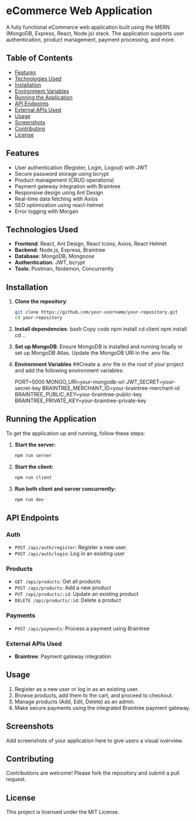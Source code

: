 # eCommerce Web Application

A fully functional eCommerce web application built using the MERN (MongoDB, Express, React, Node.js) stack. The application supports user authentication, product management, payment processing, and more.

## Table of Contents

- [Features](#features)
- [Technologies Used](#technologies-used)
- [Installation](#installation)
- [Environment Variables](#environment-variables)
- [Running the Application](#running-the-application)
- [API Endpoints](#api-endpoints)
- [External APIs Used](#external-apis-used)
- [Usage](#usage)
- [Screenshots](#screenshots)
- [Contributing](#contributing)
- [License](#license)

## Features

- User authentication (Register, Login, Logout) with JWT
- Secure password storage using bcrypt
- Product management (CRUD operations)
- Payment gateway integration with Braintree
- Responsive design using Ant Design
- Real-time data fetching with Axios
- SEO optimization using react-helmet
- Error logging with Morgan

## Technologies Used

- **Frontend**: React, Ant Design, React Icons, Axios, React Helmet
- **Backend**: Node.js, Express, Braintree
- **Database**: MongoDB, Mongoose
- **Authentication**: JWT, bcrypt
- **Tools**: Postman, Nodemon, Concurrently

## Installation

1. **Clone the repository**:
   ```bash
   git clone https://github.com/your-username/your-repository.git
   cd your-repository

2. **Install dependencies**:
    bash
    Copy code
    npm install
    cd client
    npm install
    cd ..

3. **Set up MongoDB**:
    Ensure MongoDB is installed and running locally or set up MongoDB Atlas.
    Update the MongoDB URI in the .env file.
4. **Environment Variables**
    ##Create a .env file in the root of your project and add the following environment variables:

    PORT=5000
    MONGO_URI=your-mongodb-uri
    JWT_SECRET=your-secret-key
    BRAINTREE_MERCHANT_ID=your-braintree-merchant-id
    BRAINTREE_PUBLIC_KEY=your-braintree-public-key
    BRAINTREE_PRIVATE_KEY=your-braintree-private-key

## Running the Application

To get the application up and running, follow these steps:

1. **Start the server:**

   ```bash
   npm run server

2. **Start the client:**

   ```bash
   npm run client

3. **Run both client and server concurrently:**

   ```bash
   npm run dev
   

## API Endpoints

### Auth
- `POST /api/auth/register`: Register a new user
- `POST /api/auth/login`: Log in an existing user

### Products
- `GET /api/products`: Get all products
- `POST /api/products`: Add a new product
- `PUT /api/products/:id`: Update an existing product
- `DELETE /api/products/:id`: Delete a product

### Payments
- `POST /api/payments`: Process a payment using Braintree

### External APIs Used
- **Braintree**: Payment gateway integration

## Usage
1. Register as a new user or log in as an existing user.
2. Browse products, add them to the cart, and proceed to checkout.
3. Manage products (Add, Edit, Delete) as an admin.
4. Make secure payments using the integrated Braintree payment gateway.

## Screenshots
Add screenshots of your application here to give users a visual overview.

## Contributing
Contributions are welcome! Please fork the repository and submit a pull request.

## License
This project is licensed under the MIT License.


